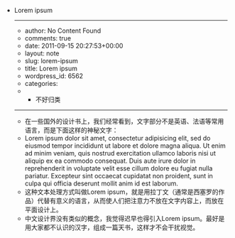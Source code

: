 - Lorem ipsum
    - ---
    - author: No Content Found
    - comments: true
    - date: 2011-09-15 20:27:53+00:00
    - layout: note
    - slug: lorem-ipsum
    - title: Lorem ipsum
    - wordpress_id: 6562
    - categories:
    - - 不好归类
    - ---
    - 在一些国外的设计书上，我们经常看到，文字部分不是英语、法语等常用语言，而是下面这样的神秘文字：
    - Lorem ipsum dolor sit amet, consectetur adipisicing elit, sed do eiusmod tempor incididunt ut labore et dolore magna aliqua. Ut enim ad minim veniam, quis nostrud exercitation ullamco laboris nisi ut aliquip ex ea commodo consequat. Duis aute irure dolor in reprehenderit in voluptate velit esse cillum dolore eu fugiat nulla pariatur. Excepteur sint occaecat cupidatat non proident, sunt in culpa qui officia deserunt mollit anim id est laborum.
    - 这种文本处理方式叫做Lorem ipsum，就是用拉丁文（通常是西塞罗的作品）代替有意义的语言，从而使人们把注意力不放在文字内容上，而放在平面设计上。
    - 中文设计界没有类似的概念，我觉得迟早也得引入Lorem ipsum。最好是用大家都不认识的汉字，组成一篇天书，这样才不会干扰视觉。
